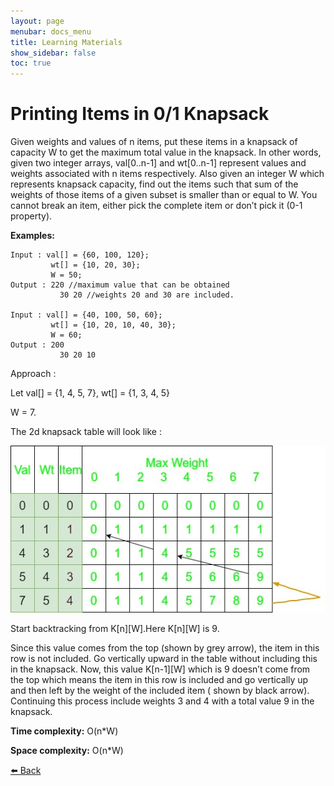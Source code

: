 ```yaml
---
layout: page
menubar: docs_menu
title: Learning Materials
show_sidebar: false
toc: true
---
```

# Printing Items in 0/1 Knapsack
Given weights and values of n items, put these items in a knapsack of capacity W to get the maximum total value in the knapsack. In other words, given two integer arrays, val[0..n-1] and wt[0..n-1] represent values and weights associated with n items respectively. Also given an integer W which represents knapsack capacity, find out the items such that sum of the weights of those items of a given subset is smaller than or equal to W. You cannot break an item, either pick the complete item or don’t pick it (0-1 property).

**Examples:**

```plaintext
Input : val[] = {60, 100, 120};
         wt[] = {10, 20, 30};
         W = 50;
Output : 220 //maximum value that can be obtained
           30 20 //weights 20 and 30 are included.

Input : val[] = {40, 100, 50, 60};
         wt[] = {10, 20, 10, 40, 30};
         W = 60;
Output : 200
           30 20 10
```

Approach : 

Let val[] = {1, 4, 5, 7}, wt[] = {1, 3, 4, 5} 

W = 7. 

The 2d knapsack table will look like : 

![ Knapsack Problem 3](https://github.com/ADBMS620/Data-cloud02/blob/master/docs/week-5/Knapsack%20Problem/knapsack-problem%203.png?raw=true)

Start backtracking from K[n][W].Here K[n][W] is 9.

Since this value comes from the top (shown by grey arrow), the item in this row is not included. Go vertically upward in the table without including this in the knapsack. Now, this value K[n-1][W] which is 9 doesn’t come from the top which means the item in this row is included and go vertically up and then left by the weight of the included item ( shown by black arrow). Continuing this process include weights 3 and 4 with a total value 9 in the knapsack. 


**Time complexity:** O(n*W)

**Space complexity:** O(n*W)

[⬅️ Back](knapsack-problem.md)

